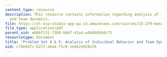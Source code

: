 ```yaml
---
content_type: resource
description: This resource contains information regarding analysis of individual behavior
  and team dynamics.
file: https://ol-ocw-studio-app-qa.s3.amazonaws.com/courses/15-279-management-communication-for-undergraduates-fall-2012/cf8e6d7cb217a6a4f1c01ee62e928a70_MIT15_279F12_pset4and5.pdf
file_type: application/pdf
parent_uid: e866f131-7380-bbbf-41a4-a44d68b5dc73
resourcetype: Document
title: 'Problem Set 4 & 5: Analysis of Individual Behavior and Team Dynamics'
uid: cf8e6d7c-b217-a6a4-f1c0-1ee62e928a70
---
```

